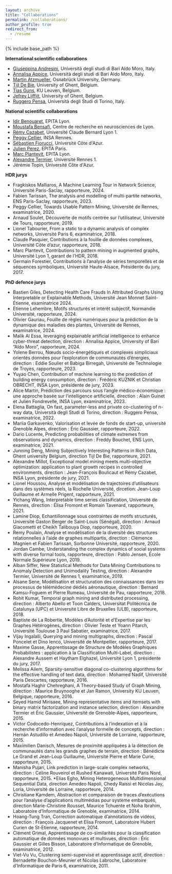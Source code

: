 ```yaml
---
layout: archive
title: "Collaborations"
permalink: /collaborations/
author_profile: true
redirect_from:
  - /resume
---
```


{% include base_path %}

**International scientific collaborations**
* <a href="https://kdde.di.uniba.it/people/giuseppina-andresini/">Giuseppina Andresini</a>, Università degli studi di Bari Aldo Moro, Italy.
* <a href="https://kdde.di.uniba.it/people/annalisa-appice/">Annalisa Appice</a>, Università degli studi di Bari Aldo Moro, Italy.
* <a href="https://martin.atzmueller.net/">Martin Atzmueller</a>, Osnabrück University, Germany.
* <a href="https://ai.ugent.be/people/TijlDeBie.en.html">Tijl De Bie</a>, University of Ghent, Belgium.
* <a href="https://people.cs.kuleuven.be/~tias.guns/">Tias Guns</a>, KU Leuven, Belgium.
* <a href="https://research.ugent.be/web/person/jefrey-lijffijt-0/en">Jefrey Lijffijt</a>, University of Ghent, Belgium.
* <a href="http://www.di.unito.it/~pensa/">Ruggero Pensa</a>, Università degli Studi di Torino, Italy.
  

**National scientific collaborations**
* <a href="https://www.lre.epita.fr/perso/idir-benouaret/">Idir Benouaret</a>, EPITA Lyon.
* <a href="https://sites.google.com/site/moustafabensafi/home">Moustafa Bensafi</a>, Centre de recherche en neurosciences de Lyon.
* <a href="https://cazabetremy.fr/">Rémy Cazabet</a>, Université Claude Bernard Lyon 1.
* <a href="https://people.irisa.fr/Peggy.Cellier/">Peggy Cellier</a>, INSA Rennes.
* <a href="https://univ-cotedazur.fr/annuaire/m-sebastien-fiorucci">Sébastien Fiorucci</a>, Université Côte d'Azur.
* <a href="https://www.lre.epita.fr/people/staff/">Julien Perez</a>, EPITA Paris.
* <a href="https://www.lre.epita.fr/perso/marc-plantevit/">Marc Plantevit</a>, EPITA Lyon.
* <a href="https://people.irisa.fr/Alexandre.Termier/">Alexandre Termier</a>, Université Rennes 1.
* <a hrfe="https://univ-cotedazur.fr/jeremie-topin">Jérémie Topin</a>, Université Côte d'Azur.

**HDR jurys**
* Fragkiskos Malliaros, A Machine Learning Tour in Network Science, Université Paris-Saclay, rapporteure, 2024.
* Fabien Tarissan, The analysis and modelling of multi-partite networks, ENS Paris-Saclay, rapporteure, 2023.
* Peggy Cellier, Towards Usable Pattern Mining, Université de Rennes, examinatrice, 2020.
* Arnaud Soulet, Découverte de motifs centrée sur l’utilisateur, Université de Tours, rapporteure, 2019.
* Lionel Tabourier, From a static to a dynamic analysis of complex networks, Université Paris 6, examinatrice, 2018.
* Claude Pasquier, Contributions à la fouille de données complexes, Université Côte d’azur, rapporteure, 2018.
* Marc Plantevit, Contributions to pattern mining in augmented graphs, Université Lyon 1, garant de l’HDR, 2018.
* Germain Forestier, Contributions à l’analyse de séries temporelles et de séquences symboliques, Université Haute-Alsace, Présidente du jury, 2017.


**PhD defence jurys**
* Bastien Giles, Detecting Health Care Frauds In Attributed Graphs Using Interpretable or Explainable Methods, Université Jean Monnet Saint-Étienne, examinatrice 2024.
* Etienne Lehembre, Motifs structurés et intérêt subjectif, Normandie Université, rapporteure, 2024.
* Olivier Gauriau, Fouille de règles numériques pour la prédiction de la dynamique des maladies des plantes, Université de Rennes, examinatrice, 2024.
* Malik Al Essa, leveraging explainable artificial intelligence to enhance cyber-threat detection, direction : Annalisa Appice, University of Bari ”Aldo Moro”, rapporteure, 2024.
* Yolene Berrou, Nœuds socio-énergétiques et complexes simpliciaux orientés données pour l’exploration de communautés d’énergies, direction : Eddie Soulier et Babiga Birregah, Université de Technologie de Troyes, rapporteure, 2023.
* Yuyao Chen, Contribution of machine learning to the prediction of building energy consumption, direction : Frédéric KUZNIK et Christian OBRECHT, INSA Lyon, présidente de jury, 2023.
* Alice Martin, Prédiction des parcours sous l’angle médico-économique : une approche basée sur l’intelligence artificielle, direction : Alain Guinet et Julien Fondrevelle, INSA Lyon, examinatrice, 2023.
* Elena Battaglia, On fast, parameter-less and private co-clustering of n-way data, Università degli Studi di Torino, direction : Ruggero Pensa, examinatrice, 2022.
* Mariia Garkavenko, Valorisation et levée de fonds de start-up, université Grenoble Alpes, direction :  Éric Gaussier, rapporteure, 2022.
* Dario Lucente, Predicting probabilities of climate extremes from observations and dynamics, direction : Freddy Bouchet, ENS Lyon, examinatrice, 2021.
* Junning Deng, Mining Subjectively Interesting Patterns in Rich Data, Ghent university Belgium, direction Tijl De Bie, rapporteure, 2021.
* Alexandre Millot, Exceptional model mining meets multi-objective optimization: application to plant growth recipes in controlled environments, direction : Jean-François Boulicaut et Rémy Cazabet, INSA Lyon, présidente de jury, 2021.
* Lionel Houssou, Analyse et modélisation de trajectoires d’utilisateurs dans des systèmes réels, la Rochelle Université, dircetion: Jean-Loup Guillaume et Armelle Prigent, rapporteure, 2021.
* Yichang Wang, Interpretable time series classification, Université de Rennes, direction : Élisa Fromont et Romain Tavenard, rapporteure, 2021.
* Lamine Diop, Echantillonnage sous contraintes de motifs structurés, Université Gaston Berger de Saint-Louis (Sénégal), direction : Arnaud Giacometti et Cheikh Talibouya Diop, rapporteure, 2020.
* Remy Poulain, Analyse et modélisation de la diversité des structures relationnelles à l’aide de graphes multipartis, direction : Clémence Magnien et Fabien Tarissan, Sorbonne Université, rapporteure, 2020.
* Jordan Cambe, Understanding the complex dynamics of social systems with diverse formal tools, rapporteure, direction : Pablo Jensen, Ecole Normale Supérieure Lyon, 2019.
* Alban Siffer, New Statistical Methods for Data Mining Contributions to Anomaly Detection and Unimodality Testing, direction : Alexandre Termier, Université de Rennes 1, examinatrice, 2019.
* Alsane Sene, Modélisation et structuration des connaissances dans les processus de télémédecine dédiés aéronautique, direction : Bernard Kamsu-Foguem et Pierre Rumeau, Université de Pau, rapporteure, 2018. 
* Rohit Kumar, Temporal graph mining and distributed processing, direction : Alberto Abello et Toon Calders, Universitat Politècnica de Catalunya (UPC) et Université Libre de Bruxelles (ULB), rapporteure, 2018. 
* Baptiste de La Robertie, Modèles d’Autorité et d’Expertise par les Graphes Hétérogènes, direction : Olivier Teste et Yoann Pitarch, Université Toulouse 3 Paul Sabatier, examinatrice, 2017.
* Vijay Ingalalli, Querying and mining multigraphs, direction : Pascal Poncelet et Dino Ienco, Université de Montpellier, rapporteure, 2017.
* Maxime Gasse, Apprentissage de Structure de Modèles Graphiques Probabilistes : application à la Classification Multi-Label, direction : Alexandre Aussem et Haytham Elghazel, Université Lyon 1, présidente du jury, 2017.
* Melissa Ailem, Sparsity-sensitive diagonal co-clustering algorithms for the effective handling of text data, direction : Mohamed Nadif, Université Paris Descartes, rapporteure, 2016.
* Mostafa Haghir Chehreghani, A Theory-based Study of Graph Mining, direction : Maurice Bruynooghe et Jan Ramon, University KU Leuven, Belgique, rapporteure, 2016.
* Seyed Hamid Mirisaee, Mining representative items and itemsets with binary matrix factorization and instance selection, direction : Alexandre Termier et Éric Gaussier, Université de Grenoble-Alpes, rapporteure, 2015. 
* Vı́ctor Codocedo-Henrı́quez, Contributions à l’indexation et à la recherche d’information avec l’analyse formelle de concepts, direction : Hernán Astudillo et Amedeo Napoli, Université de Lorraine, rapporteure, 2015.
* Maximilien Danisch, Mesures de proximité appliquées à la détection de communautés dans les grands graphes de terrain, direction : Bénédicte Le Grand et Jean-Loup Guillaume, Université Pierre et Marie Curie, rapporteure, 2015.
* Manisha Pujari, Link prediction in large-scale complex networks, direction : Céline Rouveirol et Rushed Kanawati, Université Paris Nord, rapporteure, 2015.
*Elias Egho, Mining Heterogeneous Multidimensional Sequential Data, direction Amedeo Napoli, Chedy Raissi et Nicolas Jay, Loria, Université de Lorraine, rapporteure, 2014.
* Christiane Kamdem, Abstraction et comparaison de traces d’exécutions pour l’analyse d’applications multimédias pour système embarqués, direction Marie-Christine Rousset, Maurice Tchuente et Noha Ibrahim, Laboratoire d’Informatique de Grenoble, examinatrice, 2014.
* Hoang-Tung Tran, Correction automatique d’annotations de vidéos, direction : François Jacquenet et Elisa Fromont, Laboratoire Hubert Curien de St-Etienne, rapporteure, 2014.
* Clément Grimal, Apprentissage de co-similarités pour la classification automatique de données monovues et multivues, direction : Éric Gaussier et Gilles Bisson, Laboratoire d’Informatique de Grenoble,  examinatrice, 2012.
* Viet-Vu Vu, Clustering semi-supervisé et apprentissage actif, direction : Bernadette Bouchon-Meunier et Nicolas Labroche, Laboratoire d’Informatique de Paris 6, examinatrice, 2011.



